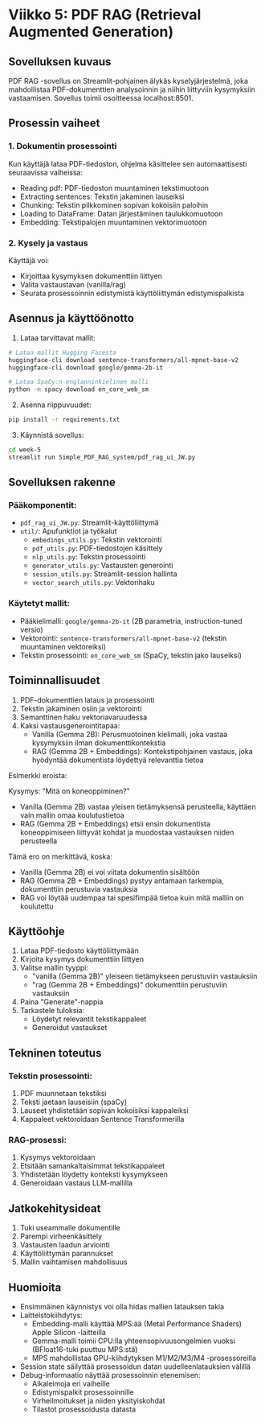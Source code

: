 # Viikko 5: PDF RAG (Retrieval Augmented Generation)

## Sovelluksen kuvaus
PDF RAG -sovellus on Streamlit-pohjainen älykäs kyselyjärjestelmä, joka mahdollistaa PDF-dokumenttien analysoinnin ja niihin liittyviin kysymyksiin vastaamisen. Sovellus toimii osoitteessa localhost:8501.

## Prosessin vaiheet

### 1. Dokumentin prosessointi
Kun käyttäjä lataa PDF-tiedoston, ohjelma käsittelee sen automaattisesti seuraavissa vaiheissa:
- Reading pdf: PDF-tiedoston muuntaminen tekstimuotoon
- Extracting sentences: Tekstin jakaminen lauseiksi
- Chunking: Tekstin pilkkominen sopivan kokoisiin paloihin
- Loading to DataFrame: Datan järjestäminen taulukkomuotoon
- Embedding: Tekstipalojen muuntaminen vektorimuotoon

### 2. Kysely ja vastaus
Käyttäjä voi:
- Kirjoittaa kysymyksen dokumenttiin liittyen
- Valita vastaustavan (vanilla/rag)
- Seurata prosessoinnin edistymistä käyttöliittymän edistymispalkista

## Asennus ja käyttöönotto

1. Lataa tarvittavat mallit:
```bash
# Lataa mallit Hugging Facesta
huggingface-cli download sentence-transformers/all-mpnet-base-v2
huggingface-cli download google/gemma-2b-it

# Lataa SpaCy:n englanninkielinen malli
python -m spacy download en_core_web_sm
```

2. Asenna riippuvuudet:
```bash
pip install -r requirements.txt
```

3. Käynnistä sovellus:
```bash
cd week-5
streamlit run Simple_PDF_RAG_system/pdf_rag_ui_JW.py
```
## Sovelluksen rakenne

### Pääkomponentit:
- `pdf_rag_ui_JW.py`: Streamlit-käyttöliittymä
- `util/`: Apufunktiot ja työkalut
  - `embedings_utils.py`: Tekstin vektorointi
  - `pdf_utils.py`: PDF-tiedostojen käsittely
  - `nlp_utils.py`: Tekstin prosessointi
  - `generator_utils.py`: Vastausten generointi
  - `session_utils.py`: Streamlit-session hallinta
  - `vector_search_utils.py`: Vektorihaku

### Käytetyt mallit:
- Pääkielimalli: `google/gemma-2b-it` (2B parametria, instruction-tuned versio)
- Vektorointi: `sentence-transformers/all-mpnet-base-v2` (tekstin muuntaminen vektoreiksi)
- Tekstin prosessointi: `en_core_web_sm` (SpaCy, tekstin jako lauseiksi)

## Toiminnallisuudet

1. PDF-dokumenttien lataus ja prosessointi
2. Tekstin jakaminen osiin ja vektorointi
3. Semanttinen haku vektoriavaruudessa
4. Kaksi vastausgenerointitapaa:
   - Vanilla (Gemma 2B): Perusmuotoinen kielimalli, joka vastaa kysymyksiin ilman dokumenttikontekstia
   - RAG (Gemma 2B + Embeddings): Kontekstipohjainen vastaus, joka hyödyntää dokumentista löydettyä relevanttia tietoa

Esimerkki eroista:

Kysymys: "Mitä on koneoppiminen?"

- Vanilla (Gemma 2B) vastaa yleisen tietämyksensä perusteella, käyttäen vain mallin omaa koulutustietoa
- RAG (Gemma 2B + Embeddings) etsii ensin dokumentista koneoppimiseen liittyvät kohdat ja muodostaa vastauksen niiden perusteella

Tämä ero on merkittävä, koska:
- Vanilla (Gemma 2B) ei voi viitata dokumentin sisältöön
- RAG (Gemma 2B + Embeddings) pystyy antamaan tarkempia, dokumenttiin perustuvia vastauksia
- RAG voi löytää uudempaa tai spesifimpää tietoa kuin mitä malliin on koulutettu

## Käyttöohje

1. Lataa PDF-tiedosto käyttöliittymään
2. Kirjoita kysymys dokumenttiin liittyen
3. Valitse mallin tyyppi:
   - "vanilla (Gemma 2B)" yleiseen tietämykseen perustuviin vastauksiin
   - "rag (Gemma 2B + Embeddings)" dokumenttiin perustuviin vastauksiin
4. Paina "Generate"-nappia
5. Tarkastele tuloksia:
   - Löydetyt relevantit tekstikappaleet
   - Generoidut vastaukset

## Tekninen toteutus

### Tekstin prosessointi:
1. PDF muunnetaan tekstiksi
2. Teksti jaetaan lauseisiin (spaCy)
3. Lauseet yhdistetään sopivan kokoisiksi kappaleiksi
4. Kappaleet vektoroidaan Sentence Transformerilla

### RAG-prosessi:
1. Kysymys vektoroidaan
2. Etsitään samankaltaisimmat tekstikappaleet
3. Yhdistetään löydetty konteksti kysymykseen
4. Generoidaan vastaus LLM-mallilla

## Jatkokehitysideat

1. Tuki useammalle dokumentille
2. Parempi virheenkäsittely
3. Vastausten laadun arviointi
4. Käyttöliittymän parannukset
5. Mallin vaihtamisen mahdollisuus

## Huomioita

- Ensimmäinen käynnistys voi olla hidas mallien latauksen takia
- Laitteistokiihdytys:
  - Embedding-malli käyttää MPS:ää (Metal Performance Shaders) Apple Silicon -laitteilla
  - Gemma-malli toimii CPU:lla yhteensopivuusongelmien vuoksi (BFloat16-tuki puuttuu MPS:stä)
  - MPS mahdollistaa GPU-kiihdytyksen M1/M2/M3/M4 -prosessoreilla
- Session state säilyttää prosessoidun datan uudelleenlatauksien välillä
- Debug-informaatio näyttää prosessoinnin etenemisen:
  - Aikaleimoja eri vaiheille
  - Edistymispalkit prosessoinnille
  - Virheilmoitukset ja niiden yksityiskohdat
  - Tilastot prosessoidusta datasta

